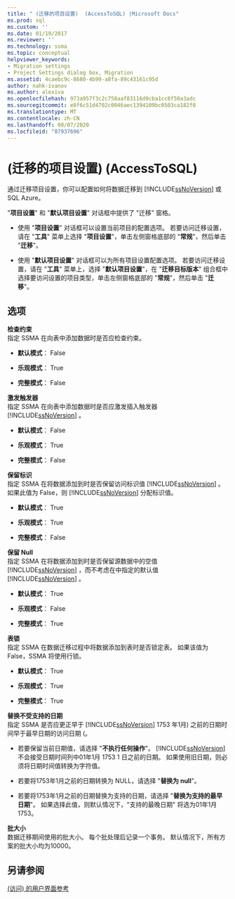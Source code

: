 ```yaml
---
title: " (迁移的项目设置)  (AccessToSQL) |Microsoft Docs"
ms.prod: sql
ms.custom: ''
ms.date: 01/19/2017
ms.reviewer: ''
ms.technology: ssma
ms.topic: conceptual
helpviewer_keywords:
- Migration settings
- Project Settings dialog box, Migration
ms.assetid: 4caebc9c-8680-4b99-a8fa-89c43161c95d
author: nahk-ivanov
ms.author: alexiva
ms.openlocfilehash: 973a957f3c2c758aaf83116d9cba1cc8f50a3adc
ms.sourcegitcommit: e8f6c51d4702c0046aec1394109bc0503ca182f0
ms.translationtype: MT
ms.contentlocale: zh-CN
ms.lasthandoff: 08/07/2020
ms.locfileid: "87937696"
---
```

# <a name="project-settings-migration-accesstosql"></a> (迁移的项目设置)  (AccessToSQL) 
通过迁移项目设置，你可以配置如何将数据迁移到 [!INCLUDE[ssNoVersion](../../includes/ssnoversion-md.md)] 或 SQL Azure。  
  
"**项目设置**" 和 "**默认项目设置**" 对话框中提供了 "迁移" 窗格。  
  
-   使用 "**项目设置**" 对话框可以设置当前项目的配置选项。 若要访问迁移设置，请在 "**工具**" 菜单上选择 "**项目设置**"，单击左侧窗格底部的 "**常规**"，然后单击 "**迁移**"。  
  
-   使用 "**默认项目设置**" 对话框可以为所有项目设置配置选项。 若要访问迁移设置，请在 "**工具**" 菜单上，选择 "**默认项目设置**"，在 "**迁移目标版本**" 组合框中选择要访问设置的项目类型，单击左侧窗格底部的 "**常规**"，然后单击 "**迁移**"。  
  
## <a name="options"></a>选项  
**检查约束**  
指定 SSMA 在向表中添加数据时是否应检查约束。  
  
-   **默认模式**： False  
  
-   **乐观模式**： True  
  
-   **完整模式**： False  
  
**激发触发器**  
指定 SSMA 在向表中添加数据时是否应激发插入触发器 [!INCLUDE[ssNoVersion](../../includes/ssnoversion-md.md)] 。  
  
-   **默认模式**： False  
  
-   **乐观模式**： True  
  
-   **完整模式**： False  
  
**保留标识**  
指定 SSMA 在将数据添加到时是否保留访问标识值 [!INCLUDE[ssNoVersion](../../includes/ssnoversion-md.md)] 。 如果此值为 False，则 [!INCLUDE[ssNoVersion](../../includes/ssnoversion-md.md)] 分配标识值。  
  
-   **默认模式**： True  
  
-   **乐观模式**： True  
  
-   **完整模式**： False  
  
**保留 Null**  
指定 SSMA 在将数据添加到时是否保留源数据中的空值 [!INCLUDE[ssNoVersion](../../includes/ssnoversion-md.md)] ，而不考虑在中指定的默认值 [!INCLUDE[ssNoVersion](../../includes/ssnoversion-md.md)] 。  
  
-   **默认模式**： True  
  
-   **乐观模式**： False  
  
-   **完整模式**： True  
  
**表锁**  
指定 SSMA 在数据迁移过程中将数据添加到表时是否锁定表。 如果该值为 False，SSMA 将使用行锁。  
  
-   **默认模式**： True  
  
-   **乐观模式**： True  
  
-   **完整模式**： True  
  
**替换不受支持的日期**  
指定 SSMA 是否应更正早于 [!INCLUDE[ssNoVersion](../../includes/ssnoversion-md.md)] 1753 年1月) 之前的日期时间早于最早日期的访问日期 (。  
  
-   若要保留当前日期值，请选择 "**不执行任何操作**"。 [!INCLUDE[ssNoVersion](../../includes/ssnoversion-md.md)]不会接受日期时间列中01年1月 1753 1 日之前的日期。 如果使用旧日期，则必须将日期时间值转换为字符值。  
  
-   若要将1753年1月之前的日期转换为 NULL，请选择 "**替换为 null**"。  
  
-   若要将1753年1月之前的日期替换为支持的日期，请选择 "**替换为支持的最早日期**"。 如果选择此值，则默认情况下，"支持的最晚日期" 将选为01年1月1753。  
  
**批大小**  
数据迁移期间使用的批大小。 每个批处理后记录一个事务。 默认情况下，所有方案的批大小均为10000。  
  
## <a name="see-also"></a>另请参阅  
[ (访问) 的用户界面参考](https://msdn.microsoft.com/af24c303-4a41-449b-9c86-d6558a97e839)  
  
